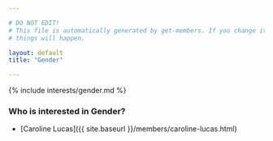 ```yaml
---

# DO NOT EDIT!
# This file is automatically generated by get-members. If you change it, bad
# things will happen.

layout: default
title: "Gender"

---
```


{% include interests/gender.md %}

### Who is interested in Gender?


* [Caroline Lucas]({{ site.baseurl }}/members/caroline-lucas.html)
